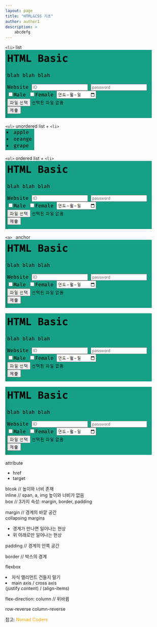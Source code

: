 ```yaml
---
layout: page
title: "HTML&CSS 기초"
author: author1
description: >
    abcdefg
---
```


`<li>` list<br>
![image description](/assets/img/front/html&css/20220702_175057.png)

`<ul>` unordered list + `<li>`<br>
![image description](/assets/img/front/html&css/20220702_191156.png)

`<ol>` ordered list + `<li>`<br>
![image description](/assets/img/front/html&css/20220702_175057.png)

`<a> ` anchor<br>
![image description](/assets/img/front/html&css/20220702_175057.png)

![image description](/assets/img/front/html&css/20220702_175057.png)

![image description](/assets/img/front/html&css/20220702_175057.png)

attribute
- href
- target

blcok // 높이와 너비 존재<br>
inline // span, a, img 높이와 너비가 없음<br>
box // 3가지 속성: margin, border, padding<br>


margin // 경계의 바깥 공간<br>
collapsing margins <br>
- 경계가 만나면 일어나는 현상<br>
- 위 아래로만 일어나는 현상<br>
		
padding // 경계의 안쪽 공간<br>

border // 박스의 경계<br>

flexbox<br>
<li>자식 엘리먼트 건들지 말기</li>
<li>main axis / cross axis</li>
 (justify content) / (align-items)
 
flex-direction: column // 뒤바뀜

row-reverse
column-reverse

<style>
    a {
        text-decoration-line:none;
        color: orange;
    }
</style>

참고: <a href="https://nomadcoders.co/?gclid=CjwKCAjw2f-VBhAsEiwAO4lNeGxUb10hQEsnXWufl6NE_TMbZVomtR59HvzfaaYKAIONyRIsWAW8QxoCRK0QAvD_BwE">Nomad Coders</a>